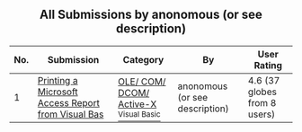 ﻿<div align="center">

## All Submissions by anonomous \(or see description\)

</div>

No.  | Submission | Category | By   | User Rating
---- | ---------- | -------- | ---- | -----------
1 | [Printing a Microsoft Access Report from Visual Bas<br />](https://github.com/Planet-Source-Code/anonomous-or-see-description-printing-a-microsoft-access-report-from-visual-bas__1-440) | [OLE/ COM/ DCOM/ Active\-X<br /><sup>Visual Basic</sup>](../ByCategory/ole-com-dcom-active-x__1-29.md) | anonomous \(or see description\) | 4.6 (37 globes from 8 users)
